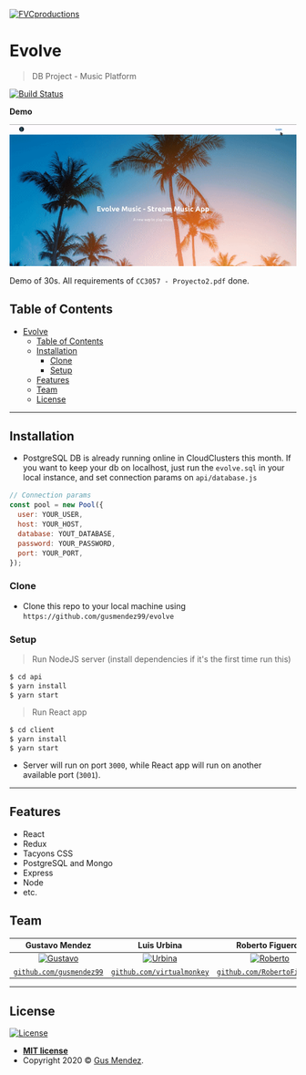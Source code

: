 <a href="http://fvcproductions.com"><img src="https://www.buythelogo.com/wp-content/uploads/2019/03/Letter-E-geometric-line-abstract-shape-logo-vector.jpg" title="FVCproductions" alt="FVCproductions" height=200 ></a>

# Evolve

> DB Project - Music Platform


[![Build Status](http://img.shields.io/travis/badges/badgerbadgerbadger.svg?style=flat-square)](https://travis-ci.org/badges/badgerbadgerbadger) 




**Demo**

![demo GIF](https://raw.githubusercontent.com/gusmendez99/evolve/master/demo.gif)

Demo of 30s. All requirements of `CC3057 - Proyecto2.pdf` done.

## Table of Contents
- [Evolve](#evolve)
  - [Table of Contents](#table-of-contents)
  - [Installation](#installation)
    - [Clone](#clone)
    - [Setup](#setup)
  - [Features](#features)
  - [Team](#team)
  - [License](#license)



---

## Installation
- PostgreSQL DB is already running online in CloudClusters this month. If you want to keep your db on localhost, just run the `evolve.sql` in your local instance, and set connection params on `api/database.js`

```javascript
// Connection params
const pool = new Pool({
  user: YOUR_USER,
  host: YOUR_HOST,
  database: YOUT_DATABASE,
  password: YOUR_PASSWORD,
  port: YOUR_PORT,
});
```

### Clone

- Clone this repo to your local machine using `https://github.com/gusmendez99/evolve`

### Setup

> Run NodeJS server (install dependencies if it's the first time run this) 

```shell
$ cd api
$ yarn install
$ yarn start
```

> Run React app

```shell
$ cd client
$ yarn install
$ yarn start
```

- Server will run on port `3000`, while React app will run on another available port (`3001`).

---

## Features

- React
- Redux
- Tacyons CSS
- PostgreSQL and Mongo
- Express
- Node
- etc.


## Team


| Gustavo Mendez | Luis Urbina | Roberto Figueroa |
| :---: |:---:| :---:|
| [![Gustavo](https://avatars0.githubusercontent.com/u/19374517?s=200&u=c1481289dc10f8babb1bdd0853e0bcf82a213d26&v=4)](http://github.com/gusmendez99)    | [![Urbina](https://avatars3.githubusercontent.com/u/35355445?s=200&u=851bb2374c95ac3baaaca3de5f51212441ebff57&v=4)](http://github.com/virtualmonkey) | [![Roberto](https://avatars1.githubusercontent.com/u/35494933?s=200&u=5e617360d13f87fa6d62022e81bab94ebf50c4e3&v=4)](http://github.com/RobertoFigueroa)  |
| <a href="http://github.com/gusmendez99" target="_blank">`github.com/gusmendez99`</a> | <a href="http://github.com/virtualmonkey" target="_blank">`github.com/virtualmonkey`</a> | <a href="http://github.com/RobertoFigueroa" target="_blank">`github.com/RobertoFigueroa`</a> |

---

## License

[![License](http://img.shields.io/:license-mit-blue.svg?style=flat-square)](http://badges.mit-license.org)

- **[MIT license](http://opensource.org/licenses/mit-license.php)**
- Copyright 2020 © <a href="http://gusmendez99.github.io" target="_blank">Gus Mendez</a>.
